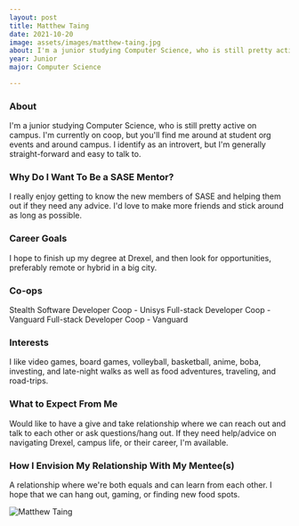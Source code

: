 ```yaml
---
layout: post
title: Matthew Taing 
date: 2021-10-20
image: assets/images/matthew-taing.jpg
about: I'm a junior studying Computer Science, who is still pretty active on campus. I'm currently on coop, but you'll find me around at student org events and around campus. I identify as an introvert, but I'm generally straight-forward and easy to talk to.
year: Junior
major: Computer Science

---
```


### About

I'm a junior studying Computer Science, who is still pretty active on campus. I'm currently on coop, but you'll find me around at student org events and around campus. I identify as an introvert, but I'm generally straight-forward and easy to talk to.

### Why Do I Want To Be a SASE Mentor?

I really enjoy getting to know the new members of SASE and helping them out if they need any advice. I'd love to make more friends and stick around as long as possible. 

### Career Goals

I hope to finish up my degree at Drexel, and then look for opportunities, preferably remote or hybrid in a big city. 

### Co-ops

Stealth Software Developer Coop - Unisys
Full-stack Developer Coop - Vanguard
Full-stack Developer Coop - Vanguard

### Interests

I like video games, board games, volleyball, basketball, anime, boba, investing, and late-night walks as well as food adventures, traveling, and road-trips.

### What to Expect From Me

Would like to have a give and take relationship where we can reach out and talk to each other or ask questions/hang out. If they need help/advice on navigating Drexel, campus life, or their career, I'm available.

### How I Envision My Relationship With My Mentee(s) 

A relationship where we're both equals and can learn from each other. I hope that we can hang out, gaming, or finding new food spots.

<div class="text-center my-5">
    <img src="{ "https://sase-drexel.github.io/mentorship-2021/assets/images/matthew-taing.jpg" | absolute_url }" alt="Matthew Taing" class="rounded post-img" />
</div>
